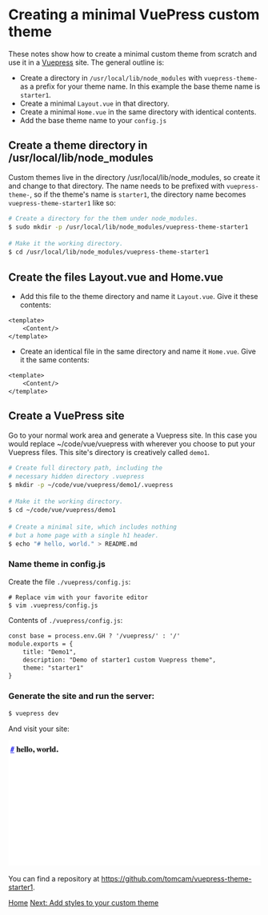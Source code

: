 # Creating a minimal VuePress custom theme

These notes show how to create a minimal custom theme from scratch and use it in a
[Vuepress](vuepress.vuejs.org) site. The general outline is:

* Create a directory in `/usr/local/lib/node_modules` with `vuepress-theme-` as a prefix for your theme name. In this example the base theme name is `starter1`.
* Create a minimal `Layout.vue` in that directory.
* Create a minimal `Home.vue` in the same directory with identical contents.
* Add the base theme name to your `config.js`

## Create a theme directory in /usr/local/lib/node_modules

Custom themes live in the directory /usr/local/lib/node_modules, so create it and change to that directory.
The name needs to be prefixed with `vuepress-theme-`, so
if the theme's name is `starter1`, the directory name becomes `vuepress-theme-starter1` like so:

```bash
# Create a directory for the them under node_modules. 
$ sudo mkdir -p /usr/local/lib/node_modules/vuepress-theme-starter1

# Make it the working directory.
$ cd /usr/local/lib/node_modules/vuepress-theme-starter1
```

## Create the files Layout.vue and Home.vue

* Add this file to the theme directory and name it `Layout.vue`. Give it these contents:

```
<template> 
    <Content/> 
</template> 
```

* Create an identical file in the same directory and name it `Home.vue`. Give it the same contents:

```
<template> 
    <Content/> 
</template> 
```

## Create a VuePress site

Go to your normal work area and generate a Vuepress site. In this case
you would replace ~/code/vue/vuepress with wherever you choose to put
your Vuepress files. This site's directory is creatively called `demo1`.

```bash
# Create full directory path, including the
# necessary hidden directory .vuepress
$ mkdir -p ~/code/vue/vuepress/demo1/.vuepress

# Make it the working directory.
$ cd ~/code/vue/vuepress/demo1

# Create a minimal site, which includes nothing
# but a home page with a single h1 header.
$ echo "# hello, world." > README.md
```
### Name theme in config.js

Create the file `./vuepress/config.js`:

```
# Replace vim with your favorite editor 
$ vim .vuepress/config.js
```

Contents of `./vuepress/config.js`:

```
const base = process.env.GH ? '/vuepress/' : '/'
module.exports = {
    title: "Demo1",
    description: "Demo of starter1 custom Vuepress theme",
    theme: "starter1"
}
```

### Generate the site and run the server:

```bash
$ vuepress dev
```
And visit your site:

![Screen shot of the minimal VuePress theme named starter1 ](/assets/img/starter1-vue-theme.png)

You can find a repository at https://github.com/tomcam/vuepress-theme-starter1.

[Home](https://tomcam.github.io/vuepress.github.io/) [Next: Add styles to your custom theme](./custom2.md)

